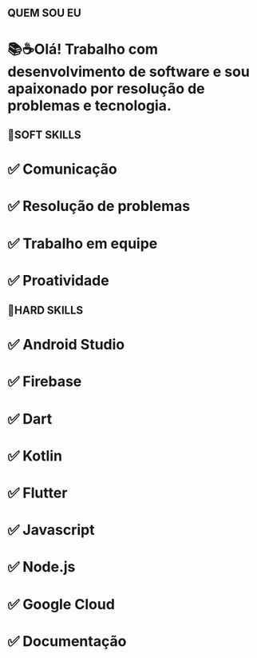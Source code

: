 
## QUEM SOU EU

  # 📚☕Olá! Trabalho com desenvolvimento de software e sou apaixonado por resolução de problemas e tecnologia.

## 📌SOFT SKILLS

  # ✅ Comunicação
  # ✅ Resolução de problemas
  # ✅ Trabalho em equipe
  # ✅ Proatividade

## 📌HARD SKILLS

  # ✅ Android Studio
  # ✅ Firebase
  # ✅ Dart
  # ✅ Kotlin
  # ✅ Flutter
  # ✅ Javascript
  # ✅ Node.js
  # ✅ Google Cloud
  # ✅ Documentação